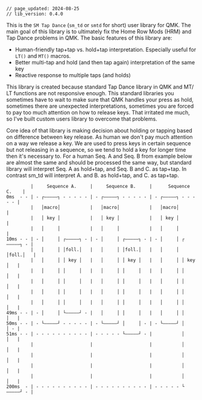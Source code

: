 ```
// page_updated: 2024-08-25
// lib_version: 0.4.0
```

This is the `SM Tap Dance` (`sm_td` or `smtd` for short) user library for QMK.
The main goal of this library is to ultimately fix the Home Row Mods (HRM) and Tap Dance problems in QMK.
The basic features of this library are:
- Human-friendly tap+tap vs. hold+tap interpretation. Especially useful for `LT()` and `MT()` macros.
- Better multi-tap and hold (and then tap again) interpretation of the same key
- Reactive response to multiple taps (and holds)

This library is created because standard Tap Dance library in QMK and MT/ LT functions are not responsive enough.
This standard libraries you sometimes have to wait to make sure that QMK handles your press as hold, sometimes there are unexpected interpretations, sometimes you are forced to pay too much attention on how to release keys. That irritated me much, so I've built custom users library to overcome that problems.

Core idea of that library is making decision about holding or tapping based on difference between key release. As human we don't pay much attention on a way we release a key. We are used to press keys in certain sequence but not releasing in a sequence, so we tend to hold a key for longer time then it's necessary to. For a human Seq. A and Seq. B from example below are almost the same and should be processed the same way, but standard library will interpret Seq. A as hold+tap, and Seq. B and C. as tap+tap. In contrast sm_td will interpret A. and B. as hold+tap, and C. as tap+tap.

```
         |     Sequence A.     |     Sequence B.     |      Sequence C.    |
0ms  - - | - ┌—————┐ - - - - - | - ┌—————┐ - - - - - | - ┌—————┐ - - - - - |
         |   │macro│           |   │macro│           |   │macro│           |
         |   │ key │           |   │ key │           |   │ key │           |
         |   │     │           |   │     │           |   │     │           |
10ms - - | - │     │ ┌—————┐ - | - │     │ ┌—————┐ - | - │     │ ┌—————┐ - |
         |   │     │ │foll.│   |   │     │ │foll.│   |   │     │ │foll.│   |
         |   │     │ │ key │   |   │     │ │ key │   |   │     │ │ key │   |
         |   │     │ │     │   |   │     │ │     │   |   │     │ │     │   |
         |   │     │ │     │   |   │     │ │     │   |   │     │ │     │   |
         |   │     │ │     │   |   │     │ │     │   |   │     │ │     │   |
         |   │     │ │     │   |   │     │ │     │   |   │     │ │     │   |
49ms - - | - │     │ └—————┘ - |   │     │ │     │   |   │     │ │     │   |
50ms - - | - └—————┘ - - - - - | - └—————┘ │     │ - | - └—————┘ │     │ - |
51ms - - | - - - - - - - - - - | - - - - - └—————┘ - |           │     │   |
         |                     |                     |           │     │   |
         |                     |                     |           │     │   |
         |                     |                     |           │     │   |
         |                     |                     |           │     │   |
200ms  - | - - - - - - - - - - | - - - - - - - - - - | - - - - - └—————┘ - |  
```


